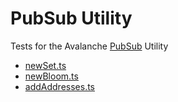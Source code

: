 # PubSub Utility

<!-- TODO - fix url -->
Tests for the Avalanche [PubSub](https://docs.avax.network/build/avalanchego-apis/info-api) Utility

* [newSet.ts](./newSet.ts)
* [newBloom.ts](./newBloom.ts)
* [addAddresses.ts](./addAddresses.ts)

